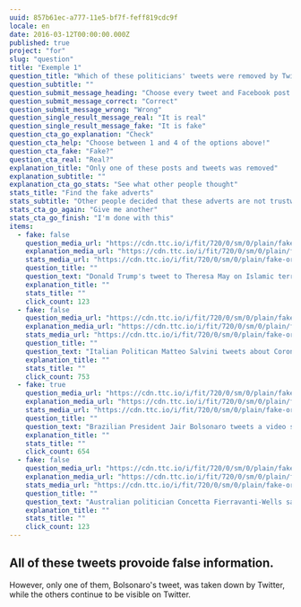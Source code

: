 ```yaml
---
uuid: 857b61ec-a777-11e5-bf7f-feff819cdc9f
locale: en
date: 2016-03-12T00:00:00.000Z
published: true
project: "for"
slug: "question"
title: "Exemple 1"
question_title: "Which of these politicians' tweets were removed by Twitter?"
question_subtitle: ""
question_submit_message_heading: "Choose every tweet and Facebook post you think was removed"
question_submit_message_correct: "Correct"
question_submit_message_wrong: "Wrong"
question_single_result_message_real: "It is real"
question_single_result_message_fake: "It is fake"
question_cta_go_explanation: "Check"
question_cta_help: "Choose between 1 and 4 of the options above!"
question_cta_fake: "Fake?"
question_cta_real: "Real?"
explanation_title: "Only one of these posts and tweets was removed"
explanation_subtitle: ""
explanation_cta_go_stats: "See what other people thought"
stats_title: "Find the fake adverts"
stats_subtitle: "Other people decided that these adverts are not trustworthy"
stats_cta_go_again: "Give me another"
stats_cta_go_finish: "I'm done with this"
items:
  - fake: false
    question_media_url: "https://cdn.ttc.io/i/fit/720/0/sm/0/plain/fake-or-real-news-edition/takedown1.png"
    explanation_media_url: "https://cdn.ttc.io/i/fit/720/0/sm/0/plain/fake-or-real-news-edition/takedown1.png"
    stats_media_url: "https://cdn.ttc.io/i/fit/720/0/sm/0/plain/fake-or-real-news-edition/takedown1.png"
    question_title: ""
    question_text: "Donald Trump's tweet to Theresa May on Islamic terrorism"
    explanation_title: ""
    stats_title: ""
    click_count: 123
  - fake: false
    question_media_url: "https://cdn.ttc.io/i/fit/720/0/sm/0/plain/fake-or-real-news-edition/takedown2.png"
    explanation_media_url: "https://cdn.ttc.io/i/fit/720/0/sm/0/plain/fake-or-real-news-edition/takedown2.png"
    stats_media_url: "https://cdn.ttc.io/i/fit/720/0/sm/0/plain/fake-or-real-news-edition/takedown2.png"
    question_title: ""
    question_text: "Italian Politican Matteo Salvini tweets about Coronavirus myths"
    explanation_title: ""
    stats_title: ""
    click_count: 753
  - fake: true
    question_media_url: "https://cdn.ttc.io/i/fit/720/0/sm/0/plain/fake-or-real-news-edition/takedown3.jpeg"
    explanation_media_url: "https://cdn.ttc.io/i/fit/720/0/sm/0/plain/fake-or-real-news-edition/takedown3.jpeg"
    stats_media_url: "https://cdn.ttc.io/i/fit/720/0/sm/0/plain/fake-or-real-news-edition/takedown3.jpeg"
    question_title: ""
    question_text: "Brazilian President Jair Bolsonaro tweets a video showing factories that remained open in light of the Coronavirus health emergency, indicating that such a situation was threatening to the health of the people"
    explanation_title: ""
    stats_title: ""
    click_count: 654
  - fake: false
    question_media_url: "https://cdn.ttc.io/i/fit/720/0/sm/0/plain/fake-or-real-news-edition/takedown4.png"
    explanation_media_url: "https://cdn.ttc.io/i/fit/720/0/sm/0/plain/fake-or-real-news-edition/takedown4.png"
    stats_media_url: "https://cdn.ttc.io/i/fit/720/0/sm/0/plain/fake-or-real-news-edition/takedown4.png"
    question_title: ""
    question_text: "Australian politician Concetta Fierravanti-Wells saying bushfires were caused by arsonists"
    explanation_title: ""
    stats_title: ""
    click_count: 123
---
```

## All of these tweets provoide false information. 

However, only one of them, Bolsonaro's tweet, was taken down by Twitter, while the others continue to be visible on Twitter.
